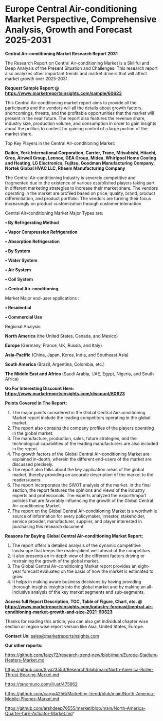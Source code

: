  # Europe Central Air-conditioning Market Perspective, Comprehensive Analysis, Growth and Forecast 2025-2031

<strong>Central Air-conditioning Market Research Report 2031</strong>

The Research Report on Central Air-conditioning Market is a Skillful and Deep Analysis of the Present Situation and Challenges. This research report also analyzes other important trends and market drivers that will affect market growth over 2025-2031.

<strong>Request Sample Report @ <a href=https://www.marketreportsinsights.com/sample/60623>https://www.marketreportsinsights.com/sample/60623</a></strong>

This Central Air-conditioning market report aims to provide all the participants and the vendors will all the details about growth factors, shortcomings, threats, and the profitable opportunities that the market will present in the near future. The report also features the revenue share, industry size, production volume, and consumption in order to gain insights about the politics to contest for gaining control of a large portion of the market share.

Top Key Players in the Central Air-conditioning Market:

<strong>Daikin, York International Corporation, Carrier, Trane, Mitsubishi, Hitachi, Gree, Airwell Group, Lennox, GEA Group, Midea, Whirlpool Home Cooling and Heating, LG Electronics, Fujitsu, Goodman Manufacturing Company, Nortek Global HVAC LLC, Rheem Manufacturing Company</strong>

The Central Air-conditioning Industry is severely competitive and fragmented due to the existence of various established players taking part in different marketing strategies to increase their market share. The vendors operating in the market are profiled based on price, quality, brand, product differentiation, and product portfolio. The vendors are turning their focus increasingly on product customization through customer interaction.

Central Air-conditioning Market Major Types are:

<strong>• By Refrigerating Method

• Vapor Compression Refrigeration

• Absorption Refrigeration

• By System

• Water System

• Air System

• Coil System

• Central Air-conditioning</strong>

Market Major end-user applications :

<strong>• Residential

• Commercial Use</strong>

Regional Analysis

</u><strong><b>North America</b></strong> (the United States, Canada, and Mexico)

<strong><b>Europe </b></strong>(Germany, France, UK, Russia, and Italy)

<strong><b>Asia-Pacific</b></strong> (China, Japan, Korea, India, and Southeast Asia)

<strong><b>South America</b></strong> (Brazil, Argentina, Colombia, etc.)

<strong><b>The Middle East and Africa</b></strong> (Saudi Arabia, UAE, Egypt, Nigeria, and South Africa)

<strong>Go For Interesting Discount Here: <a href=https://www.marketreportsinsights.com/discount/60623>https://www.marketreportsinsights.com/discount/60623</a></strong>

<strong>Points Covered in The Report:</strong>
<ol>
  <li>The major points considered in the Global Central Air-conditioning Market report include the leading competitors operating in the global market.</li>
  <li>The report also contains the company profiles of the players operating in the global market.</li>
  <li>The manufacture, production, sales, future strategies, and the technological capabilities of the leading manufacturers are also included in the report.</li>
  <li>The growth factors of the Global Central Air-conditioning Market are explained in-depth, wherein the different end-users of the market are discussed precisely.</li>
  <li>The report also talks about the key application areas of the global market, thereby providing an accurate description of the market to the readers/users.</li>
  <li>The report incorporates the SWOT analysis of the market. In the final section, the report features the opinions and views of the industry experts and professionals. The experts analyzed the export/import policies that are favorably influencing the growth of the Global Central Air-conditioning Market.</li>
  <li>The report on the Global Central Air-conditioning Market is a worthwhile source of information for every policymaker, investor, stakeholder, service provider, manufacturer, supplier, and player interested in purchasing this research document.</li>
</ol>
<strong>Reasons for Buying Global Central Air-conditioning Market Report:</strong>

<ol>
  <li>The report offers a detailed analysis of the dynamic competitive landscape that keeps the reader/client well ahead of the competitors.</li>
  <li>It also presents an in-depth view of the different factors driving or restraining the growth of the global market.</li>
  <li>The Global Central Air-conditioning Market report provides an eight-year forecast evaluated on the basis of how the market is estimated to grow.</li>
  <li>It helps in making aware business decisions by having providing thorough insights insights into the global market and by making an all-inclusive analysis of the key market segments and sub-segments.</li>
</ol>
<strong>Access full Report Description, TOC, Table of Figure, Chart, etc. @ <a href=https://www.marketreportsinsights.com/industry-forecast/central-air-conditioning-market-growth-and-size-2021-60623>https://www.marketreportsinsights.com/industry-forecast/central-air-conditioning-market-growth-and-size-2021-60623</a></strong>


Thanks for reading this article; you can also get individual chapter wise section or region wise report version like Asia, United States, Europe.

<strong>Contact Us:</strong>
sales@marketreportsinsights.com

<strong>Our other reports:</strong>

<a href=https://github.com/faizy72/research-trend-new/blob/main/Europe-Stadium-Heaters-Market.md>https://github.com/faizy72/research-trend-new/blob/main/Europe-Stadium-Heaters-Market.md</a>

<a href=https://github.com/Siya23553/Research/blob/main/North-America-Roller-Thrust-Bearing-Market.md>https://github.com/Siya23553/Research/blob/main/North-America-Roller-Thrust-Bearing-Market.md</a>

<a href=https://tanomuno.com/illust/475962>https://tanomuno.com/illust/475962</a>

<a href=https://github.com/cargo4256/Marketing-trend/blob/main/North-America-Mobile-Phones-Market.md>https://github.com/cargo4256/Marketing-trend/blob/main/North-America-Mobile-Phones-Market.md</a>

<a href=https://github.com/arshdeep76555/market/blob/main/North-America-Quarter-turn-Actuator-Market.md>https://github.com/arshdeep76555/market/blob/main/North-America-Quarter-turn-Actuator-Market.md</a>"
